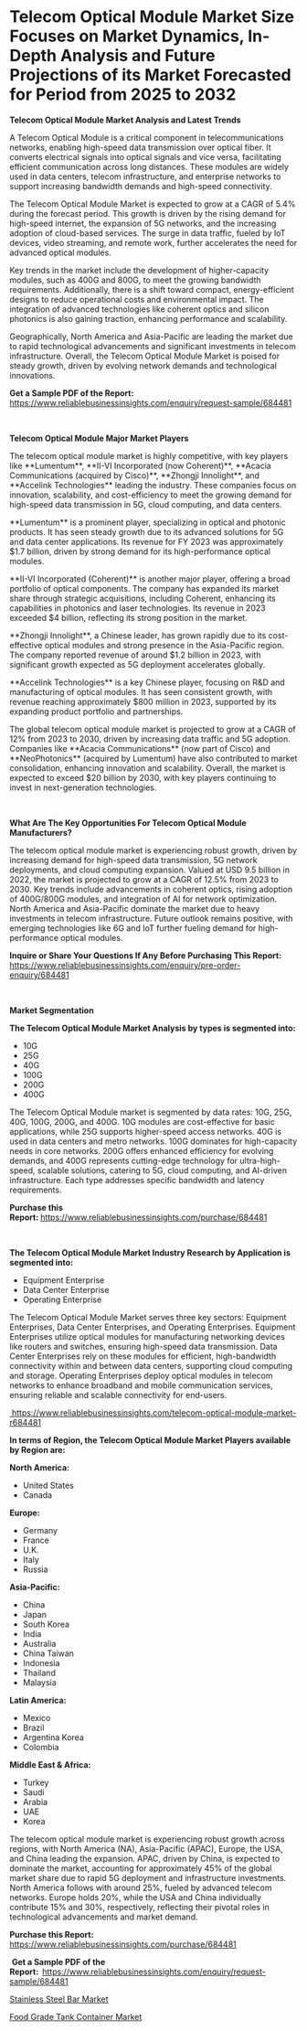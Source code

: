 <p><h1>Telecom Optical Module Market Size Focuses on Market Dynamics, In-Depth Analysis and Future Projections of its Market Forecasted for Period from 2025 to 2032</h1></p><p><strong>Telecom Optical Module Market Analysis and Latest Trends</strong></p>
<p><p>A Telecom Optical Module is a critical component in telecommunications networks, enabling high-speed data transmission over optical fiber. It converts electrical signals into optical signals and vice versa, facilitating efficient communication across long distances. These modules are widely used in data centers, telecom infrastructure, and enterprise networks to support increasing bandwidth demands and high-speed connectivity.</p><p>The Telecom Optical Module Market is expected to grow at a CAGR of 5.4% during the forecast period. This growth is driven by the rising demand for high-speed internet, the expansion of 5G networks, and the increasing adoption of cloud-based services. The surge in data traffic, fueled by IoT devices, video streaming, and remote work, further accelerates the need for advanced optical modules.</p><p>Key trends in the market include the development of higher-capacity modules, such as 400G and 800G, to meet the growing bandwidth requirements. Additionally, there is a shift toward compact, energy-efficient designs to reduce operational costs and environmental impact. The integration of advanced technologies like coherent optics and silicon photonics is also gaining traction, enhancing performance and scalability.</p><p>Geographically, North America and Asia-Pacific are leading the market due to rapid technological advancements and significant investments in telecom infrastructure. Overall, the Telecom Optical Module Market is poised for steady growth, driven by evolving network demands and technological innovations.</p></p>
<p><strong>Get a Sample PDF of the Report:&nbsp;</strong> <a href="https://www.reliablebusinessinsights.com/enquiry/request-sample/684481?utm_campaign=75&utm_medium=2&utm_source=Github&utm_content=ia&utm_term=20012025&utm_id=telecom-optical-module">https://www.reliablebusinessinsights.com/enquiry/request-sample/684481</a></p>
<p>&nbsp;</p>
<p><strong>Telecom Optical Module Major Market Players</strong></p>
<p><p>The telecom optical module market is highly competitive, with key players like **Lumentum**, **II-VI Incorporated (now Coherent)**, **Acacia Communications (acquired by Cisco)**, **Zhongji Innolight**, and **Accelink Technologies** leading the industry. These companies focus on innovation, scalability, and cost-efficiency to meet the growing demand for high-speed data transmission in 5G, cloud computing, and data centers.</p><p>**Lumentum** is a prominent player, specializing in optical and photonic products. It has seen steady growth due to its advanced solutions for 5G and data center applications. Its revenue for FY 2023 was approximately $1.7 billion, driven by strong demand for its high-performance optical modules.</p><p>**II-VI Incorporated (Coherent)** is another major player, offering a broad portfolio of optical components. The company has expanded its market share through strategic acquisitions, including Coherent, enhancing its capabilities in photonics and laser technologies. Its revenue in 2023 exceeded $4 billion, reflecting its strong position in the market.</p><p>**Zhongji Innolight**, a Chinese leader, has grown rapidly due to its cost-effective optical modules and strong presence in the Asia-Pacific region. The company reported revenue of around $1.2 billion in 2023, with significant growth expected as 5G deployment accelerates globally.</p><p>**Accelink Technologies** is a key Chinese player, focusing on R&D and manufacturing of optical modules. It has seen consistent growth, with revenue reaching approximately $800 million in 2023, supported by its expanding product portfolio and partnerships.</p><p>The global telecom optical module market is projected to grow at a CAGR of 12% from 2023 to 2030, driven by increasing data traffic and 5G adoption. Companies like **Acacia Communications** (now part of Cisco) and **NeoPhotonics** (acquired by Lumentum) have also contributed to market consolidation, enhancing innovation and scalability. Overall, the market is expected to exceed $20 billion by 2030, with key players continuing to invest in next-generation technologies.</p></p>
<p>&nbsp;</p>
<p><strong>What Are The Key Opportunities For Telecom Optical Module Manufacturers?</strong></p>
<p><p>The telecom optical module market is experiencing robust growth, driven by increasing demand for high-speed data transmission, 5G network deployments, and cloud computing expansion. Valued at USD 9.5 billion in 2022, the market is projected to grow at a CAGR of 12.5% from 2023 to 2030. Key trends include advancements in coherent optics, rising adoption of 400G/800G modules, and integration of AI for network optimization. North America and Asia-Pacific dominate the market due to heavy investments in telecom infrastructure. Future outlook remains positive, with emerging technologies like 6G and IoT further fueling demand for high-performance optical modules.</p></p>
<p><strong>Inquire or Share Your Questions If Any Before Purchasing This Report:</strong> <a href="https://www.reliablebusinessinsights.com/enquiry/pre-order-enquiry/684481?utm_campaign=75&utm_medium=2&utm_source=Github&utm_content=ia&utm_term=20012025&utm_id=telecom-optical-module">https://www.reliablebusinessinsights.com/enquiry/pre-order-enquiry/684481</a></p>
<p>&nbsp;</p>
<p><strong>Market Segmentation</strong></p>
<p><strong>The Telecom Optical Module Market Analysis by types is segmented into:</strong></p>
<p><ul><li>10G</li><li>25G</li><li>40G</li><li>100G</li><li>200G</li><li>400G</li></ul></p>
<p><p>The Telecom Optical Module market is segmented by data rates: 10G, 25G, 40G, 100G, 200G, and 400G. 10G modules are cost-effective for basic applications, while 25G supports higher-speed access networks. 40G is used in data centers and metro networks. 100G dominates for high-capacity needs in core networks. 200G offers enhanced efficiency for evolving demands, and 400G represents cutting-edge technology for ultra-high-speed, scalable solutions, catering to 5G, cloud computing, and AI-driven infrastructure. Each type addresses specific bandwidth and latency requirements.</p></p>
<p><strong>Purchase this Report:&nbsp;</strong><a href="https://www.reliablebusinessinsights.com/purchase/684481?utm_campaign=75&utm_medium=2&utm_source=Github&utm_content=ia&utm_term=20012025&utm_id=telecom-optical-module">https://www.reliablebusinessinsights.com/purchase/684481</a></p>
<p>&nbsp;</p>
<p><strong>The Telecom Optical Module Market Industry Research by Application is segmented into:</strong></p>
<p><ul><li>Equipment Enterprise</li><li>Data Center Enterprise</li><li>Operating Enterprise</li></ul></p>
<p><p>The Telecom Optical Module Market serves three key sectors: Equipment Enterprises, Data Center Enterprises, and Operating Enterprises. Equipment Enterprises utilize optical modules for manufacturing networking devices like routers and switches, ensuring high-speed data transmission. Data Center Enterprises rely on these modules for efficient, high-bandwidth connectivity within and between data centers, supporting cloud computing and storage. Operating Enterprises deploy optical modules in telecom networks to enhance broadband and mobile communication services, ensuring reliable and scalable connectivity for end-users.</p></p>
<p><a href="https://www.reliablebusinessinsights.com/telecom-optical-module-market-r684481?utm_campaign=75&utm_medium=2&utm_source=Github&utm_content=ia&utm_term=20012025&utm_id=telecom-optical-module">&nbsp;https://www.reliablebusinessinsights.com/telecom-optical-module-market-r684481</a></p>
<p><strong>In terms of Region, the Telecom Optical Module Market Players available by Region are:</strong></p>
<p>
    <p> <strong> North America: </strong>
        <ul>
            <li>United States</li>
            <li>Canada</li>
        </ul>
        </p> 
    <p> <strong> Europe: </strong>
        <ul>
            <li>Germany</li>
            <li>France</li>
            <li>U.K.</li>
            <li>Italy</li>
            <li>Russia</li>
        </ul>
        </p> 
    <p> <strong> Asia-Pacific: </strong>
        <ul>
            <li>China</li>
            <li>Japan</li>
            <li>South Korea</li>
            <li>India</li>
            <li>Australia</li>
            <li>China Taiwan</li>
            <li>Indonesia</li>
            <li>Thailand</li>
            <li>Malaysia</li>
        </ul>
        </p> 
    <p> <strong> Latin America: </strong>
        <ul>
            <li>Mexico</li>
            <li>Brazil</li>
            <li>Argentina Korea</li>
            <li>Colombia</li>
        </ul>
        </p> 
    <p> <strong> Middle East & Africa: </strong>
        <ul>
            <li>Turkey</li>
            <li>Saudi</li>
            <li>Arabia</li>
            <li>UAE</li>
            <li>Korea</li>
        </ul>
    </p>
    </p>
<p><p>The telecom optical module market is experiencing robust growth across regions, with North America (NA), Asia-Pacific (APAC), Europe, the USA, and China leading the expansion. APAC, driven by China, is expected to dominate the market, accounting for approximately 45% of the global market share due to rapid 5G deployment and infrastructure investments. North America follows with around 25%, fueled by advanced telecom networks. Europe holds 20%, while the USA and China individually contribute 15% and 30%, respectively, reflecting their pivotal roles in technological advancements and market demand.</p></p>
<p><strong>Purchase this Report: </strong><a href="https://www.reliablebusinessinsights.com/purchase/684481?utm_campaign=75&utm_medium=2&utm_source=Github&utm_content=ia&utm_term=20012025&utm_id=telecom-optical-module">https://www.reliablebusinessinsights.com/purchase/684481</a></p>
<p>&nbsp;<strong>Get a Sample PDF of the Report:&nbsp;&nbsp;</strong><a href="https://www.reliablebusinessinsights.com/enquiry/request-sample/684481?utm_campaign=75&utm_medium=2&utm_source=Github&utm_content=ia&utm_term=20012025&utm_id=telecom-optical-module">https://www.reliablebusinessinsights.com/enquiry/request-sample/684481</a></p>
<p><strong></strong></p>
<p><p><a href="https://github.com/donnettaletizia/Market-Research-Report-List-1/blob/main/stainless-steel-bar-market.md?utm_campaign=75&utm_medium=2&utm_source=Github&utm_content=ia&utm_term=20012025&utm_id=telecom-optical-module">Stainless Steel Bar Market</a></p><p><a href="https://github.com/bogganbillie6969/Market-Research-Report-List-1/blob/main/food-grade-tank-container-market.md?utm_campaign=75&utm_medium=2&utm_source=Github&utm_content=ia&utm_term=20012025&utm_id=telecom-optical-module">Food Grade Tank Container Market</a></p></p>